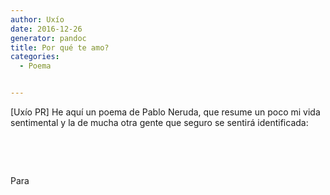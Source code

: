 ```yaml
---
author: Uxío
date: 2016-12-26
generator: pandoc
title: Por qué te amo?
categories:
  - Poema


---
```




\[Uxío PR\] He aquí un poema de Pablo Neruda, que resume un poco mi vida
sentimental y la de mucha otra gente que seguro se sentirá identificada:

 

 

Para
